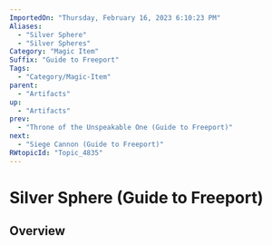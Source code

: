 ```yaml
---
ImportedOn: "Thursday, February 16, 2023 6:10:23 PM"
Aliases:
  - "Silver Sphere"
  - "Silver Spheres"
Category: "Magic Item"
Suffix: "Guide to Freeport"
Tags:
  - "Category/Magic-Item"
parent:
  - "Artifacts"
up:
  - "Artifacts"
prev:
  - "Throne of the Unspeakable One (Guide to Freeport)"
next:
  - "Siege Cannon (Guide to Freeport)"
RWtopicId: "Topic_4835"
---
```

# Silver Sphere (Guide to Freeport)
## Overview
